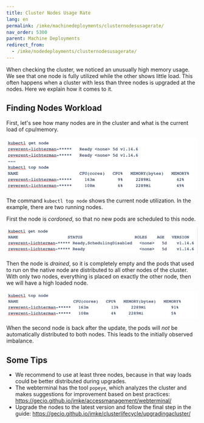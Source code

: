 ```yaml
---
title: Cluster Nodes Usage Rate
lang: en
permalink: /imke/machinedeployments/clusternodesusagerate/
nav_order: 5300
parent: Machine Deployments
redirect_from:
  - /imke/nodedeployments/clusternodesusagerate/
---
```


When checking the cluster, we noticed an unusually high memory usage.
We see that one node is fully utilized while the other shows little load.
This often happens when a cluster with less than three nodes is upgraded at the nodes.
Here we explain how it comes to it.

## Finding Nodes Workload

First, let's see how many nodes are in the cluster  and what is the current load of cpu/memory.

![Step 1](get_top_node_1.png)

The command `kubectl top node` shows the current node utilization. In the example, there are two running nodes.

First the node is *cordoned*, so that no new pods are scheduled to this node.

![Step 2](get_node_2.png)

Then the node is *drained*,  so it is completely empty and the pods that used to run on the native node are distributed to all other nodes of the cluster.
With only two nodes, everything is placed on exactly the other node, then we will have a high loaded node.

![Step 3](top_node_3.png)

When the second node is back after the update, the pods will _not_ be automatically distributed to both nodes. This leads to the initially observed imbalance.

## Some Tips

* We recommend to use at least three nodes, because in that way loads could be better distributed during upgrades.
* The webterminal has the tool `popeye`, which analyzes the cluster and makes suggestions for improvement based on best practices: <https://gecio.github.io/imke/accessmanagement/webterminal/>
* Upgrade the nodes to the latest version and follow the final step in the guide: <https://gecio.github.io/imke/clusterlifecycle/upgradingacluster/>
